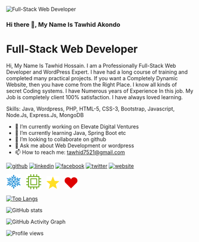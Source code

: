 ![Full-Stack Web Developer](https://media-exp1.licdn.com/dms/image/C5616AQEKV8PAn48oEw/profile-displaybackgroundimage-shrink_200_800/0/1639369768150?e=1645056000&v=beta&t=tYKmCHD2d7yeujeYXDeEUXb_Cw4wXQvNFIwj5dSZNtg)

### Hi there 👋, My Name Is Tawhid Akondo
# Full-Stack Web Developer

Hi,
My Name Is Tawhid Hossain. I am a Professionally Full-Stack Web Developer and WordPress Expert. I have had a long course of training and completed many practical projects. If you want a Completely Dynamic Website, then you have come from the Right Place. I know all kinds of secret Coding systems. I have Numerous years of Experience In this job. My Job is completely client 100% satisfaction. I have always loved learning. 

Skills: Java, Wordpress, PHP, HTML-5, CSS-3, Bootstrap, Javascript, Node.Js, Express.Js, MongoDB

- 🔭 I’m currently working on Elevate Digital Ventures 
- 🌱 I’m currently learning Java, Spring Boot etc 
- 👯 I’m looking to collaborate on github 
- 💬 Ask me about Web Development or wordpress 
- 📫 How to reach me: tawhid7521@gmail.com 


[<img src='https://cdn.jsdelivr.net/npm/simple-icons@3.0.1/icons/github.svg' alt='github' height='40'>](https://github.com/tawhidakondo)  [<img src='https://cdn.jsdelivr.net/npm/simple-icons@3.0.1/icons/linkedin.svg' alt='linkedin' height='40'>](https://www.linkedin.com/in/TawhidAkondo/)  [<img src='https://cdn.jsdelivr.net/npm/simple-icons@3.0.1/icons/facebook.svg' alt='facebook' height='40'>](https://www.facebook.com/TawhidAkondo)  [<img src='https://cdn.jsdelivr.net/npm/simple-icons@3.0.1/icons/twitter.svg' alt='twitter' height='40'>](https://twitter.com/akondotawhid)  [<img src='https://cdn.jsdelivr.net/npm/simple-icons@3.0.1/icons/icloud.svg' alt='website' height='40'>](wpwebtheme.com)  

<a href='https://archiveprogram.github.com/'><img src='https://raw.githubusercontent.com/acervenky/animated-github-badges/master/assets/acbadge.gif' width='40' height='40'></a> <a href='https://docs.github.com/en/developers'><img src='https://raw.githubusercontent.com/acervenky/animated-github-badges/master/assets/devbadge.gif' width='40' height='40'></a> <a href='https://stars.github.com/'><img src='https://raw.githubusercontent.com/acervenky/animated-github-badges/master/assets/starbadge.gif' width='35' height='35'></a> <a href='https://docs.github.com/en/github/supporting-the-open-source-community-with-github-sponsors'><img src='https://raw.githubusercontent.com/acervenky/animated-github-badges/master/assets/sponsorbadge.gif' width='35' height='35'></a> 

[![Top Langs](https://github-readme-stats.vercel.app/api/top-langs/?username=tawhidakondo)](https://github.com/anuraghazra/github-readme-stats)

![GitHub stats](https://github-readme-stats.vercel.app/api?username=tawhidakondo&show_icons=true)  

![GitHub Activity Graph](https://activity-graph.herokuapp.com/graph?username=tawhidakondo)  

![Profile views](https://gpvc.arturio.dev/tawhidakondo)  
